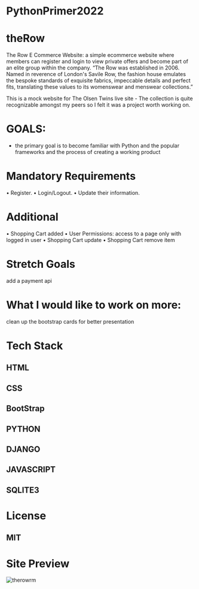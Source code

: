 # PythonPrimer2022
# theRow

The Row E Commerce Website: a simple ecommerce website where members can register and login to view private offers and become part of an 
elite group within the company. “The Row was established in 2006. Named in reverence of London's Savile Row, 
the fashion house emulates the bespoke standards of exquisite fabrics,
impeccable details and perfect fits, translating these values to its womenswear and menswear collections.” 

This is a mock website for The Olsen Twins live site - The collection is quite recognizable amongst my peers so I felt it was a project worth working on. 

# GOALS:

 - the primary goal is to become familiar with Python and the popular frameworks and the process of creating a working product
 
# Mandatory Requirements

• Register.
• Login/Logout.
• Update their information.

# Additional 

• Shopping Cart added
• User Permissions: access to a page only with logged in user
• Shopping Cart update 
• Shopping Cart remove item

# Stretch Goals 

 add a payment api 
 
# What I would like to work on more:
 clean up the bootstrap cards for better presentation 


# Tech Stack 
## HTML
## CSS
## BootStrap
## PYTHON
## DJANGO
## JAVASCRIPT 
## SQLITE3

# License 
## MIT 

# Site Preview
![therowrm](https://user-images.githubusercontent.com/78777206/164614781-4e6a3143-e0a2-46b4-9b00-bfe9b507f7a5.png)

